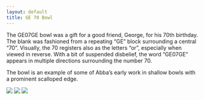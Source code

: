 ```yaml
---
layout: default
title: GE 70 Bowl
---
```

 
The GE07GE bowl was a gift for a good friend, George, for his 70th birthday.  The blank was fashioned from a repeating “GE” block surrounding a central “70”.  Visually, the 70 registers also as the letters “or”, especially when viewed in reverse.  With a bit of suspended disbelief, the word “GE07GE” appears in multiple directions surrounding the number 70.
 
The bowl is an example of some of Abba’s early work in shallow bowls with a prominent scalloped edge.

<img src="{{ site.baseurl }}\pics\2018-March GE07GE@70 Bowl\IMG_0286.JPG" class="img-responsive" />

<img src="{{ site.baseurl }}\pics\2018-March GE07GE@70 Bowl\IMG_0288.JPG" class="img-responsive" />

<img src="{{ site.baseurl }}\pics\2018-March GE07GE@70 Bowl\IMG_0290.JPG" class="img-responsive" />
